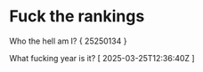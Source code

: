 # Fuck the rankings

Who the hell am I?
{ 25250134 }

What fucking year is it?
[ 2025-03-25T12:36:40Z ]
